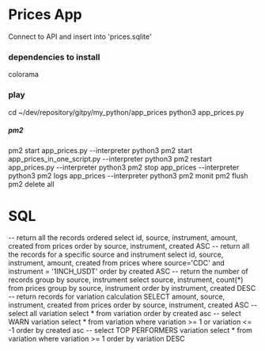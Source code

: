 # Prices App
Connect to API and insert into 'prices.sqlite'

### dependencies to install
colorama

### play
cd ~/dev/repository/gitpy/my_python/app_prices
python3 app_prices.py

##### pm2
pm2 start app_prices.py  --interpreter python3
pm2 start app_prices_in_one_script.py  --interpreter python3
pm2 restart app_prices.py  --interpreter python3
pm2 stop app_prices  --interpreter python3
pm2 logs app_prices  --interpreter python3
pm2 monit
pm2 flush
pm2 delete all

# SQL
-- return all the records ordered
 select id,
        source,
        instrument,
        amount,
        created
    from prices 
  order by source, instrument, created ASC
-- return all the records for a specific source and instrument
 select id,
        source,
        instrument,
        amount,
        created
    from prices 
   where source='CDC'
     and instrument = '1INCH_USDT'
   order by created ASC
-- return the number of records group by source, instrument
  select source,
         instrument,
         count(*)
    from prices 
   group by source, instrument
   order by instrument, created DESC
-- return records for variation calculation
SELECT amount, source, instrument, created from prices order by source, instrument, created ASC
-- select all variation
select * from variation order by created asc
-- select WARN variation
select * 
  from variation 
 where variation >= 1
    or variation <= -1
 order by created asc
-- select TOP PERFORMERS variation
select * 
  from variation 
 where variation >= 1
 order by variation DESC